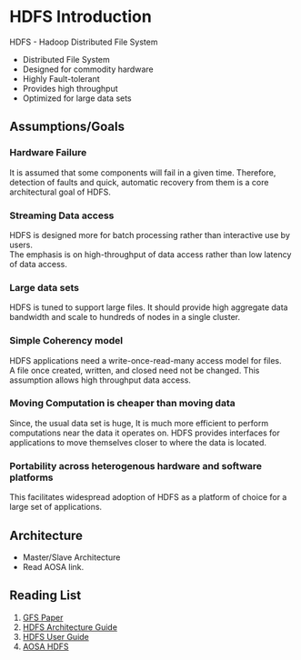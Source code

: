 # HDFS Introduction

HDFS - Hadoop Distributed File System

- Distributed File System
- Designed for commodity hardware
- Highly Fault-tolerant
- Provides high throughput
- Optimized for large data sets

## Assumptions/Goals

### Hardware Failure

It is assumed that some components will fail in a given time.  Therefore, detection of faults and quick, automatic recovery from them is a core architectural goal of HDFS.

### Streaming Data access

HDFS is designed more for batch processing rather than interactive use by users.  
The emphasis is on high-throughput of data access rather than low latency of data access.

### Large data sets

HDFS is tuned to support large files. It should provide high aggregate data bandwidth and scale to hundreds of nodes in a single cluster.

### Simple Coherency model

HDFS applications need a write-once-read-many access model for files.  
A file once created, written, and closed need not be changed. This assumption allows high throughput data access.

### Moving Computation is cheaper than moving data

Since, the usual data set is huge, It is much more efficient to perform computations near the data it operates on. HDFS provides interfaces for applications to move themselves closer to where the data is located.

### Portability across heterogenous hardware and software platforms

This facilitates widespread adoption of HDFS as a platform of choice for a large set of applications.

## Architecture

- Master/Slave Architecture
- Read AOSA link.

## Reading List

1. [GFS Paper](https://static.googleusercontent.com/media/research.google.com/en//archive/gfs-sosp2003.pdf)
1. [HDFS Architecture Guide](http://hadoop.apache.org/docs/r2.6.0/hadoop-project-dist/hadoop-hdfs/HdfsDesign.html)
1. [HDFS User Guide](http://hadoop.apache.org/docs/r2.6.0/hadoop-project-dist/hadoop-hdfs/HdfsUserGuide.html)
1. [AOSA HDFS](http://www.aosabook.org/en/hdfs.html)